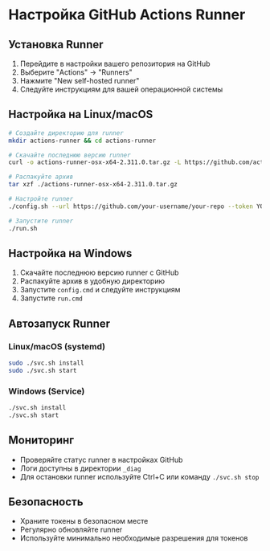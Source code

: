 # Настройка GitHub Actions Runner

## Установка Runner

1. Перейдите в настройки вашего репозитория на GitHub
2. Выберите "Actions" -> "Runners"
3. Нажмите "New self-hosted runner"
4. Следуйте инструкциям для вашей операционной системы

## Настройка на Linux/macOS

```bash
# Создайте директорию для runner
mkdir actions-runner && cd actions-runner

# Скачайте последнюю версию runner
curl -o actions-runner-osx-x64-2.311.0.tar.gz -L https://github.com/actions/runner/releases/download/v2.311.0/actions-runner-osx-x64-2.311.0.tar.gz

# Распакуйте архив
tar xzf ./actions-runner-osx-x64-2.311.0.tar.gz

# Настройте runner
./config.sh --url https://github.com/your-username/your-repo --token YOUR_TOKEN

# Запустите runner
./run.sh
```

## Настройка на Windows

1. Скачайте последнюю версию runner с GitHub
2. Распакуйте архив в удобную директорию
3. Запустите `config.cmd` и следуйте инструкциям
4. Запустите `run.cmd`

## Автозапуск Runner

### Linux/macOS (systemd)

```bash
sudo ./svc.sh install
sudo ./svc.sh start
```

### Windows (Service)

```bash
./svc.sh install
./svc.sh start
```

## Мониторинг

- Проверяйте статус runner в настройках GitHub
- Логи доступны в директории `_diag`
- Для остановки runner используйте Ctrl+C или команду `./svc.sh stop`

## Безопасность

- Храните токены в безопасном месте
- Регулярно обновляйте runner
- Используйте минимально необходимые разрешения для токенов 